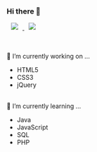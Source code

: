 ### Hi there 👋

<a href="https://velog.io/@0hyodorie0">
    <img 
        src="http://img.shields.io/badge/-velog-444444?style=flat&logo=Vector Logo Zone&link=https://velog.io/@0hyodorie0"
        style="height : auto; margin-left : 10px; margin-right : 10px;"/>
</a>
<a href="https://www.instagram.com/hyodorie/">
    <img 
        src="http://img.shields.io/badge/-Instagram-222222?style=flat&logo=Instagram&link=https://www.instagram.com/hyodorie/"
        style="height : auto; margin-left : 10px; margin-right : 10px;"/>
</a>
<br><br><br>


🔭 I’m currently working on ... 
- HTML5
- CSS3
- jQuery
<br><br>

🌱 I’m currently learning ...
- Java
- JavaScript
- SQL
- PHP

<!--
**0hyodorie0/0hyodorie0** is a ✨ _special_ ✨ repository because its `README.md` (this file) appears on your GitHub profile.

Here are some ideas to get you started:

- 👯 I’m looking to collaborate on ...
- 🤔 I’m looking for help with ...
- 💬 Ask me about ...
- 📫 How to reach me: ...
- 😄 Pronouns: ...
- ⚡ Fun fact: ...
-->
